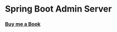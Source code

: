 # Spring Boot Admin Server

### [Buy me a Book](https://www.buymeacoffee.com/praveenoruganti)






